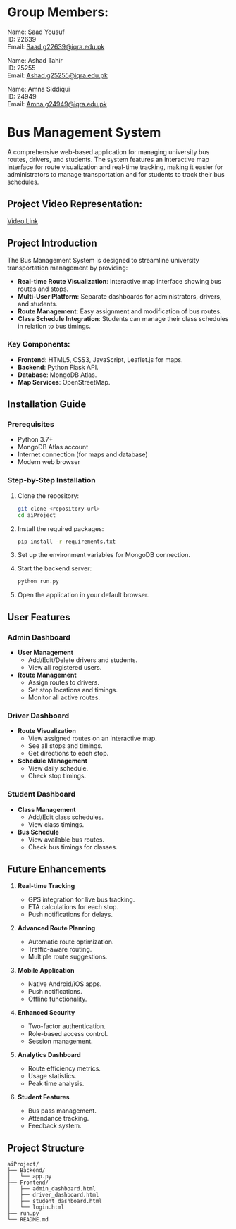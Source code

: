 # Group Members:

Name: Saad Yousuf  
ID: 22639  
Email: Saad.g22639@iqra.edu.pk

Name: Ashad Tahir  
ID: 25255  
Email: Ashad.g25255@iqra.edu.pk

Name: Amna Siddiqui  
ID: 24949  
Email: Amna.g24949@iqra.edu.pk

# Bus Management System

A comprehensive web-based application for managing university bus routes, drivers, and students. The system features an interactive map interface for route visualization and real-time tracking, making it easier for administrators to manage transportation and for students to track their bus schedules.

## Project Video Representation:
   [Video Link](https://drive.google.com/file/d/1fvCIp7OuW0OD-d5U29HpvvEX0SVDXmi6/view?usp=sharing)

## Project Introduction

The Bus Management System is designed to streamline university transportation management by providing:

- **Real-time Route Visualization**: Interactive map interface showing bus routes and stops.
- **Multi-User Platform**: Separate dashboards for administrators, drivers, and students.
- **Route Management**: Easy assignment and modification of bus routes.
- **Class Schedule Integration**: Students can manage their class schedules in relation to bus timings.

### Key Components:

- **Frontend**: HTML5, CSS3, JavaScript, Leaflet.js for maps.
- **Backend**: Python Flask API.
- **Database**: MongoDB Atlas.
- **Map Services**: OpenStreetMap.

## Installation Guide

### Prerequisites

- Python 3.7+
- MongoDB Atlas account
- Internet connection (for maps and database)
- Modern web browser

### Step-by-Step Installation

1. Clone the repository:

   ```bash
   git clone <repository-url>
   cd aiProject
   ```

2. Install the required packages:

   ```bash
   pip install -r requirements.txt
   ```

3. Set up the environment variables for MongoDB connection.

4. Start the backend server:

   ```bash
   python run.py
   ```

5. Open the application in your default browser.

## User Features

### Admin Dashboard

- **User Management**
  - Add/Edit/Delete drivers and students.
  - View all registered users.
- **Route Management**
  - Assign routes to drivers.
  - Set stop locations and timings.
  - Monitor all active routes.

### Driver Dashboard

- **Route Visualization**
  - View assigned routes on an interactive map.
  - See all stops and timings.
  - Get directions to each stop.
- **Schedule Management**
  - View daily schedule.
  - Check stop timings.

### Student Dashboard

- **Class Management**
  - Add/Edit class schedules.
  - View class timings.
- **Bus Schedule**
  - View available bus routes.
  - Check bus timings for classes.

## Future Enhancements

1. **Real-time Tracking**

   - GPS integration for live bus tracking.
   - ETA calculations for each stop.
   - Push notifications for delays.

2. **Advanced Route Planning**

   - Automatic route optimization.
   - Traffic-aware routing.
   - Multiple route suggestions.

3. **Mobile Application**

   - Native Android/iOS apps.
   - Push notifications.
   - Offline functionality.

4. **Enhanced Security**

   - Two-factor authentication.
   - Role-based access control.
   - Session management.

5. **Analytics Dashboard**

   - Route efficiency metrics.
   - Usage statistics.
   - Peak time analysis.

6. **Student Features**
   - Bus pass management.
   - Attendance tracking.
   - Feedback system.

## Project Structure

```
aiProject/
├── Backend/
│   └── app.py
├── Frontend/
│   ├── admin_dashboard.html
│   ├── driver_dashboard.html
│   ├── student_dashboard.html
│   └── login.html
├── run.py
└── README.md
```
